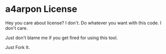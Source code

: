 # a4arpon License

Hey you care about license? I don't. Do whatever you want with this code. I don't care.

Just don't blame me if you get fired for using this tool.

Just Fork It.